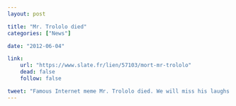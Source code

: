 ```yaml
---
layout: post

title: "Mr. Trololo died"
categories: ["News"]

date: "2012-06-04"

link:
    url: "https://www.slate.fr/lien/57103/mort-mr-trololo"
    dead: false
    follow: false

tweet: "Famous Internet meme Mr. Trololo died. We will miss his laughs."
---
```

